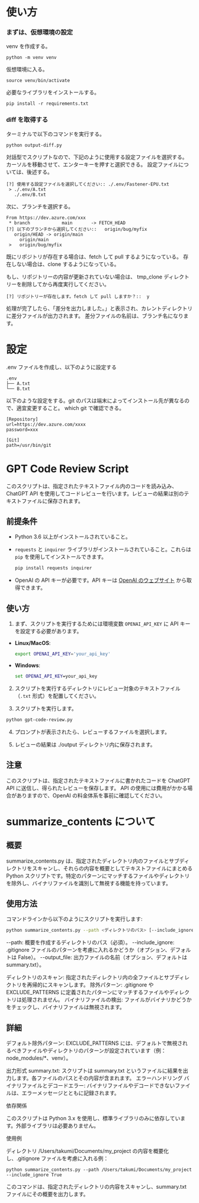 # 使い方

### まずは、仮想環境の設定

venv を作成する。

`python -m venv venv`

仮想環境に入る。

`source venv/bin/activate`

必要なライブラリをインストールする。

`pip install -r requirements.txt`

### diff を取得する

ターミナルで以下のコマンドを実行する。

`python output-diff.py`

対話型でスクリプトなので、下記のように使用する設定ファイルを選択する。
カーソルを移動させて、エンターキーを押すと選択できる。
設定ファイルについては、後述する。

```
[?] 使用する設定ファイルを選択してください:: ./.env/Fastener-EPU.txt
 > ./.env/A.txt
   ./.env/B.txt
```

次に、ブランチを選択する。

```
From https://dev.azure.com/xxx
 * branch            main       -> FETCH_HEAD
[?] 以下のブランチから選択してください::   origin/bug/myfix
   origin/HEAD -> origin/main
     origin/main
 >   origin/bug/myfix
```

既にリポジトリが存在する場合は、fetch して pull するようになっている。
存在しない場合は、clone するようになっている。

もし、リポジトリーの内容が更新されていない場合は、
tmp_clone ディレクトリーを削除してから再度実行してください。

```
[?] リポジトリーが存在します。fetch して pull しますか？::  y
```

処理が完了したら、「差分を出力しました。」と表示され、カレントディレクトリに差分ファイルが出力されます。
差分ファイルの名前は、ブランチ名になります。

# 設定

.env ファイルを作成し、以下のように設定する

```
.env
├── A.txt
└── B.txt
```

以下のような設定をする。git のパスは端末によってインストール先が異なるので、適宜変更すること。
which git で確認できる。

```
[Repository]
url=https://dev.azure.com/xxxx
password=xxx

[Git]
path=/usr/bin/git
```

# GPT Code Review Script

このスクリプトは、指定されたテキストファイル内のコードを読み込み、ChatGPT API を使用してコードレビューを行います。レビューの結果は別のテキストファイルに保存されます。

## 前提条件

- Python 3.6 以上がインストールされていること。
- `requests` と `inquirer` ライブラリがインストールされていること。これらは `pip` を使用してインストールできます。

  ```bash
  pip install requests inquirer
  ```

- OpenAI の API キーが必要です。API キーは [OpenAI のウェブサイト](https://openai.com/) から取得できます。

## 使い方

1. まず、スクリプトを実行するためには環境変数 `OPENAI_API_KEY` に API キーを設定する必要があります。

- **Linux/MacOS**:

  ```bash
  export OPENAI_API_KEY='your_api_key'
  ```

- **Windows**:

  ```cmd
  set OPENAI_API_KEY=your_api_key
  ```

2. スクリプトを実行するディレクトリにレビュー対象のテキストファイル（`.txt` 形式）を配置してください。

3. スクリプトを実行します。

```bash
python gpt-code-review.py
```

4. プロンプトが表示されたら、レビューするファイルを選択します。

5. レビューの結果は ./output ディレクトリ内に保存されます。

## 注意

このスクリプトは、指定されたテキストファイルに書かれたコードを ChatGPT API に送信し、得られたレビューを保存します。
API の使用には費用がかかる場合がありますので、OpenAI の料金体系を事前に確認してください。

# summarize_contents について

## 概要

summarize_contents.py は、指定されたディレクトリ内のファイルとサブディレクトリをスキャンし、それらの内容を概要としてテキストファイルにまとめる Python スクリプトです。特定のパターンにマッチするファイルやディレクトリを除外し、バイナリファイルを識別して無視する機能を持っています。

## 使用方法

コマンドラインから以下のようにスクリプトを実行します:

```bash
python summarize_contents.py --path <ディレクトリのパス> [--include_ignore <True/False>] [--output_file <出力ファイル名>]
```

--path: 概要を作成するディレクトリのパス（必須）。
--include_ignore: .gitignore ファイルのパターンを考慮に入れるかどうか（オプション、デフォルトは False）。
--output_file: 出力ファイルの名前（オプション、デフォルトは summary.txt）。

ディレクトリのスキャン: 指定されたディレクトリ内の全ファイルとサブディレクトリを再帰的にスキャンします。
除外パターン: .gitignore や EXCLUDE_PATTERNS に定義されたパターンにマッチするファイルやディレクトリは処理されません。
バイナリファイルの検出: ファイルがバイナリかどうかをチェックし、バイナリファイルは無視されます。

## 詳細

デフォルト除外パターン: EXCLUDE_PATTERNS には、デフォルトで無視されるべきファイルやディレクトリのパターンが設定されています（例：node_modules/\*、venv）。

出力形式
summary.txt: スクリプトは summary.txt というファイルに結果を出力します。各ファイルのパスとその内容が含まれます。
エラーハンドリング
バイナリファイルとデコードエラー: バイナリファイルやデコードできないファイルは、エラーメッセージとともに記録されます。

依存関係

このスクリプトは Python 3.x を使用し、標準ライブラリのみに依存しています。外部ライブラリは必要ありません。

使用例

ディレクトリ /Users/takumi/Documents/my_project の内容を概要化し、.gitignore ファイルを考慮に入れる例：

```
python summarize_contents.py --path /Users/takumi/Documents/my_project --include_ignore True
```

このコマンドは、指定されたディレクトリの内容をスキャンし、summary.txt ファイルにその概要を出力します。
